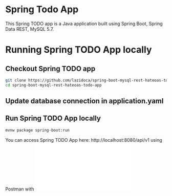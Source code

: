 # Spring Todo App
This Spring TODO app is a Java application built using Spring Boot, Spring Data REST, MySQL 5.7.

# Running Spring TODO App locally

## Checkout Spring TODO app

```bash
git clone https://github.com/lazidoca/spring-boot-mysql-rest-hateoas-todo-app.git
cd spring-boot-mysql-rest-hateoas-todo-app
```

## Update database connection in application.yaml

## Run Spring TODO App locally

```bash
mvnw package spring-boot:run
```
You can access Spring TODO App here: http://localhost:8080/api/v1 using Postman with ![TODO.postman_collection.json](./TODO.postman_collection.json) 


